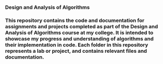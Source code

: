 <h3>Design and Analysis of Algorithms</h3>

<h3  font-family: 'Montserrat', sans-serif;>This repository contains the code and documentation for assignments and projects completed as part of the Design and Analysis of Algorithms course at my college. It is intended to showcase my progress and understanding of algorithms and their implementation in code.
Each folder in this repository represents a lab or project, and contains relevant files and documentation.</h3>
